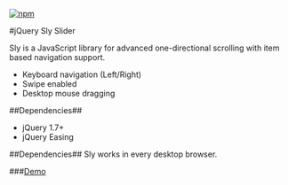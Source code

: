 [![npm](https://img.shields.io/badge/npm-v1.0.0-brightgreen.svg)](https://www.npmjs.com/package/responsive-menu)

#jQuery Sly Slider

Sly is a JavaScript library for advanced one-directional scrolling with item based navigation support.

* Keyboard navigation (Left/Right)
* Swipe enabled
* Desktop mouse dragging

##Dependencies##
* jQuery 1.7+
* jQuery Easing

##Dependencies##
Sly works in every desktop browser.

###[Demo](https://github.com/mi-gitrepo/sly-enhanced/blob/master/example/demo.html/)
